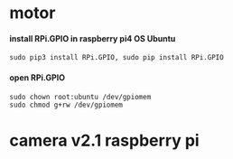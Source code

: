 # motor
#### install RPi.GPIO in raspberry pi4 OS Ubuntu
```
sudo pip3 install RPi.GPIO, sudo pip install RPi.GPIO
```
#### open RPi.GPIO
```
sudo chown root:ubuntu /dev/gpiomem
sudo chmod g+rw /dev/gpiomem
```
# camera v2.1 raspberry pi
